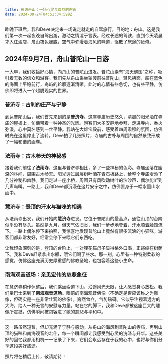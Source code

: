 ```yaml
---
title: 夜访舟山：一场心灵与自然的邂逅
date: 2024-09-24T04:51:34.598Z
---
```


昨晚下班后，我和Deve决定来一场说走就走的自驾旅行，目的地：舟山。这是我们第一次一起夜晚自驾出游，激动之情溢于言表。经过长途的驾驶，直到今天凌晨才入住酒店，舟山夜色朦胧，空气中弥漫着海风的味道，驱散了旅途的疲倦。

## 2024年9月7日，舟山普陀山一日游

一大早，我们收拾好心情，向舟山的普陀山进发。普陀山素有“海天佛国”之称，吸引着无数的信众和游客。我们先从舟山乘坐轮渡前往普陀山，轻风拂面，船在蓝色的海面上平稳前行，岛屿的轮廓逐渐清晰。此时的心情有些急切，也有些平静，仿佛即将进入一个超脱现实的世界。

### 普济寺：古刹的庄严与宁静

到达普陀山后，我们首先来到的是**普济寺**。这座寺庙历史悠久，清晨的阳光洒在寺庙的屋檐上，仿佛带着一种神圣的光辉。游客们大多安静地参拜，走进寺内，香火弥漫，心中莫名感到一丝平静。我站在大雄宝殿前，感受着四周肃穆的氛围，仿佛时光在这里停止了流转。Deve拍了几张照片，寺庙的古朴与周围的自然景致形成了一幅和谐的画卷。

### 法雨寺：古木参天的神秘感

接着我们前往了**法雨寺**，这里与普济寺相比，多了一些神秘的色彩。寺庙坐落在幽深的林间，周围古木参天。阳光透过层层树叶洒在青石板路上，给整个寺庙增添了几分神秘和幽静。我们走过一座小桥，周围只有风吹动树叶的沙沙声，偶尔能听到几声鸟叫。一路上，我和Deve都沉浸在这片安宁之中，仿佛置身于一幅水墨山水画中。

### 慧济寺：登顶的汗水与猫咪的相遇

从法雨寺出发，我们开始向**慧济寺**进发。它位于普陀山的最高点，通往山顶的台阶似乎没有尽头。虽然是九月，但天气依旧炎，我们一步步地登着，汗水顺着脸颊流下。一路上偶尔停下来拍照，我惊喜地发现普陀山上竟然有很多流浪的小猫咪。游客们都非常友好，经常会停下来喂它们东西吃。

让我印象深刻的是，登顶的台阶上，一对狸花猫母子显得格外口渴，正蜷缩在树荫下。我和Deve赶紧拿出水瓶，喂它们喝了些水。那一刻，心里有一种特别柔软的感觉，仿佛这座充满历史厚重感的佛教圣地，也包容着这些小生命。

### 南海观音道场：亲见宏伟的慈悲象征

在慧济寺稍作休整后，我们乘坐索道下山，沿途风光无限，让人感觉身心放松。我们坐巴士来到了**南海观音道场**。眼前的南海观音佛像（不确定是否应该称之为雕像，但确实是一座非常壮观的佛像），巍然耸立，气势磅礴。它似乎注视着远方的大海，给人一种无言的安慰与力量。站在它的脚下，我和Deve都被这座巨大的雕像所震撼，仿佛瞬间被包容进了她的慈悲与平和中。

---

这一路虽然短暂，但却充满了宁静与感动。从舟山的海风到普陀山的寺庙，再到山顶的猫咪和南海观音的宏伟，每一个瞬间都让我感受到心灵的洗涤与升华。这些美好的回忆我都用相机一一记录了下来，它们会永远存在于我的心中，也将与你们分享这段美好旅途。

照片将在稍后上传，敬请期待！